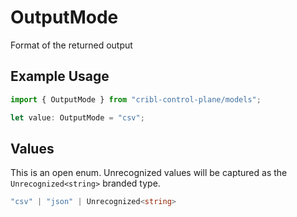 # OutputMode

Format of the returned output

## Example Usage

```typescript
import { OutputMode } from "cribl-control-plane/models";

let value: OutputMode = "csv";
```

## Values

This is an open enum. Unrecognized values will be captured as the `Unrecognized<string>` branded type.

```typescript
"csv" | "json" | Unrecognized<string>
```